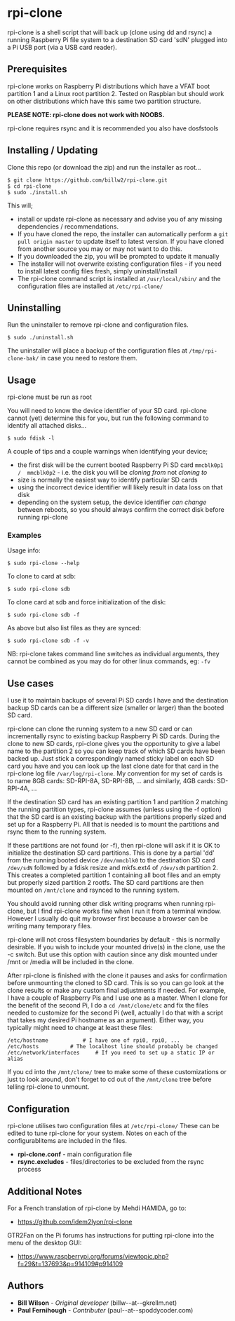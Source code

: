 # rpi-clone

rpi-clone is a shell script that will back up (clone using dd and rsync)
a running Raspberry Pi file system to a destination SD card 'sdN' plugged
into a Pi USB port (via a USB card reader).


## Prerequisites

rpi-clone works on Raspberry Pi distributions which have a VFAT boot
partition 1 and a Linux root partition 2.  Tested on Raspbian but should
work on other distributions which have this same two partition structure.

**PLEASE NOTE: rpi-clone does not work with NOOBS.**

rpi-clone requires rsync and it is recommended you also have dosfstools


## Installing / Updating

Clone this repo (or download the zip) and run the installer as root...

```
$ git clone https://github.com/billw2/rpi-clone.git
$ cd rpi-clone
$ sudo ./install.sh
```

This will;
+ install or update rpi-clone as necessary and advise you of any missing 
dependencies / recommendations.
+ If you have cloned the repo, the installer can automatically perform a 
`git pull origin master` to update itself to latest version. If you have 
cloned from another source you may or may not want to do this.
+ If you downloaded the zip, you will be prompted to update it manually
+ The installer will not overwrite existing configuration files - if you 
need to install latest config files fresh, simply uninstall/install
+ The rpi-clone command script is installed at `/usr/local/sbin/` and the 
configuration files are installed at `/etc/rpi-clone/`   


## Uninstalling

Run the uninstaller to remove rpi-clone and configuration files.

```
$ sudo ./uninstall.sh
```

The uninstaller will place a backup of the configuration files at
`/tmp/rpi-clone-bak/` in case you need to restore them.


## Usage

rpi-clone must be run as root

You will need to know the device identifier of your SD card. 
rpi-clone cannot (yet) determine this for you, but run the following command
to identify all attached disks...

```
$ sudo fdisk -l
```

A couple of tips and a couple warnings when identifying your device;

+ the first disk will be the current booted Raspberry Pi SD card `mmcblk0p1 / 
mmcblk0p2` - i.e. the disk you will be *cloning from* not *cloning to*
+ size is normally the easiest way to identify particular SD cards
+ using the incorrect device identifier will likely result in data loss on that disk
+ depending on the system setup, the device identifier *can change* between reboots, 
so you should always confirm the correct disk before running rpi-clone

### Examples

Usage info:
```
$ sudo rpi-clone --help
```

To clone to card at sdb:
```
$ sudo rpi-clone sdb
```

To clone card at sdb and force initialization of the disk:
```
$ sudo rpi-clone sdb -f
```
As above but also list files as they are synced:
```
$ sudo rpi-clone sdb -f -v
```

NB: rpi-clone takes command line switches as individual arguments,
they cannot be combined as you may do for other linux commands, eg: `-fv`


## Use cases

I use it to maintain backups of several Pi SD cards I have and the destination
backup SD cards can be a different size (smaller or larger) than the booted
SD card.

rpi-clone can clone the running system to a new SD card or can incrementally
rsync to existing backup Raspberry Pi SD cards.  During the clone to new SD
cards, rpi-clone gives you the opportunity to give a label name to the
partition 2 so you can keep track of which SD cards have been backed up.
Just stick a correspondingly named sticky label on each SD card you have
and you can look up the last clone date for that card in the rpi-clone log file
`/var/log/rpi-clone`.  My convention for my set of cards is to name 8GB cards:
	SD-RPI-8A, SD-RPI-8B, ...
and similarly, 4GB cards:
	SD-RPI-4A, ...

If the destination SD card has an existing partition 1 and partition 2
matching the running partition types, rpi-clone assumes (unless using the
-f option) that the SD card is an existing backup with the partitions
properly sized and set up for a Raspberry Pi.  All that is needed
is to mount the partitions and rsync them to the running system.

If these partitions are not found (or -f), then rpi-clone will ask
if it is OK to initialize the destination SD card partitions.
This is done by a partial 'dd' from the running booted device `/dev/mmcblk0`
to the destination SD card `/dev/sdN` followed by a fdisk resize and mkfs.ext4
of `/dev/sdN` partition 2.  This creates a completed partition 1 containing
all boot files and an empty but properly sized partition 2 rootfs.
The SD card  partitions are then mounted on `/mnt/clone` and rsynced to the
running system.

You should avoid running other disk writing programs when running rpi-clone,
but I find rpi-clone works fine when I run it from a terminal window.
However I usually do quit my browser first because a browser can be
writing many temporary files.

rpi-clone will not cross filesystem boundaries by default - this is normally
desirable. If you wish to include your mounted drive(s) in the clone,
use the -c switch.  But use this option with caution since any disk mounted
under /mnt or /media will be included in the clone.

After rpi-clone is finished with the clone it pauses and asks for confirmation
before unmounting the cloned to SD card.  This is so you can go look at
the clone results or make any custom final adjustments if needed.  For example,
I have a couple of Raspberry Pis and I use one as a master.  When I clone for
the benefit of the second Pi, I do a `cd /mnt/clone/etc` and fix the files
needed to customize for the second Pi (well, actually I do that with a
script that takes my desired Pi hostname as an argument).  Either way, you
typically might need to change at least these files:

```
/etc/hostname			# I have one of rpi0, rpi0, ...
/etc/hosts			# The localhost line should probably be changed
/etc/network/interfaces		# If you need to set up a static IP or alias
```

If you cd into the `/mnt/clone/` tree to make some of these customizations
or just to look around, don't forget to cd out of the `/mnt/clone` tree
before telling rpi-clone to unmount.


## Configuration
rpi-clone utilises two configuration files at `/etc/rpi-clone/`
These can be edited to tune rpi-clone for your system.
Notes on each of the configurablitems are included in the files.

+ **rpi-clone.conf** - main configuration file
+ **rsync.excludes** - files/directories to be excluded from the rsync process


## Additional Notes
For a French translation of rpi-clone by Mehdi HAMIDA, go to:
+ https://github.com/idem2lyon/rpi-clone

GTR2Fan on the Pi forums has instructions for putting rpi-clone into
the menu of the desktop GUI:
+ https://www.raspberrypi.org/forums/viewtopic.php?f=29&t=137693&p=914109#p914109


## Authors
+ **Bill Wilson** - *Original developer* (billw--at--gkrellm.net)
+ **Paul Fernihough** - *Contributer* (paul--at--spoddycoder.com)

